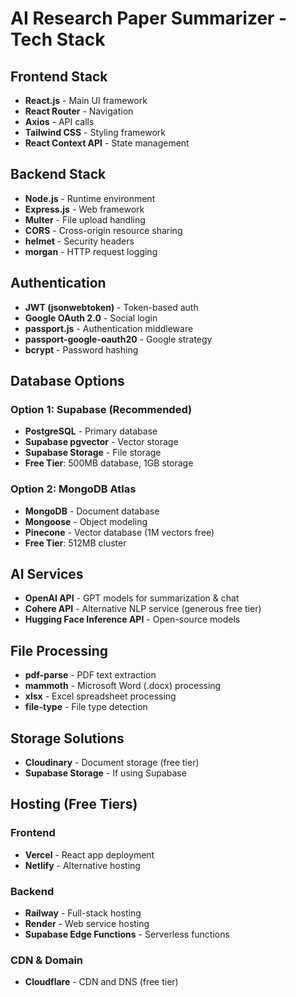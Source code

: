 # AI Research Paper Summarizer - Tech Stack

## Frontend Stack
- **React.js** - Main UI framework
- **React Router** - Navigation
- **Axios** - API calls
- **Tailwind CSS** - Styling framework
- **React Context API** - State management

## Backend Stack
- **Node.js** - Runtime environment
- **Express.js** - Web framework
- **Multer** - File upload handling
- **CORS** - Cross-origin resource sharing
- **helmet** - Security headers
- **morgan** - HTTP request logging

## Authentication
- **JWT (jsonwebtoken)** - Token-based auth
- **Google OAuth 2.0** - Social login
- **passport.js** - Authentication middleware
- **passport-google-oauth20** - Google strategy
- **bcrypt** - Password hashing

## Database Options

### Option 1: Supabase (Recommended)
- **PostgreSQL** - Primary database
- **Supabase pgvector** - Vector storage
- **Supabase Storage** - File storage
- **Free Tier**: 500MB database, 1GB storage

### Option 2: MongoDB Atlas
- **MongoDB** - Document database
- **Mongoose** - Object modeling
- **Pinecone** - Vector database (1M vectors free)
- **Free Tier**: 512MB cluster

## AI Services
- **OpenAI API** - GPT models for summarization & chat
- **Cohere API** - Alternative NLP service (generous free tier)
- **Hugging Face Inference API** - Open-source models

## File Processing
- **pdf-parse** - PDF text extraction
- **mammoth** - Microsoft Word (.docx) processing
- **xlsx** - Excel spreadsheet processing
- **file-type** - File type detection

## Storage Solutions
- **Cloudinary** - Document storage (free tier)
- **Supabase Storage** - If using Supabase

## Hosting (Free Tiers)
### Frontend
- **Vercel** - React app deployment
- **Netlify** - Alternative hosting

### Backend
- **Railway** - Full-stack hosting
- **Render** - Web service hosting
- **Supabase Edge Functions** - Serverless functions

### CDN & Domain
- **Cloudflare** - CDN and DNS (free tier)
